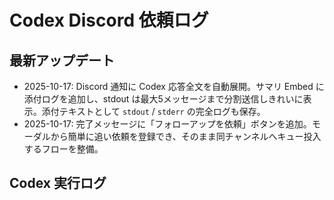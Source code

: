 # Codex Discord 依頼ログ

## 最新アップデート
- 2025-10-17: Discord 通知に Codex 応答全文を自動展開。サマリ Embed に添付ログを追加し、stdout は最大5メッセージまで分割送信しきれいに表示。添付テキストとして `stdout` / `stderr` の完全ログも保存。
- 2025-10-17: 完了メッセージに「フォローアップを依頼」ボタンを追加。モーダルから簡単に追い依頼を登録でき、そのまま同チャンネルへキュー投入するフローを整備。

## Codex 実行ログ
